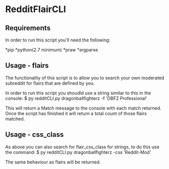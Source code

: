 # RedditFlairCLI

## Requirements 

In order to run this script you'll need the following:

*pip
*python(2.7 minimum)
*praw
*argparse

## Usage - flairs

The functionality of this script is to allow you to search your own moderated subreddit for flairs that are defined by you.

In order to run this script you shoudld use a string similar to this in the console: $ py redditCLI.py dragonballfighterz -f 'DBFZ Professional'

This will return a Match message to the console with each match returned. Once the script has finished it will return a total count of those flairs matched.

## Usage - css_class

As above you can also search for flair_css_class for strings, to do this use the command: $ py redditCLI.py dragonballfighterz -css 'Reddit-Mod'

The same behaviour as flairs will be returned.
